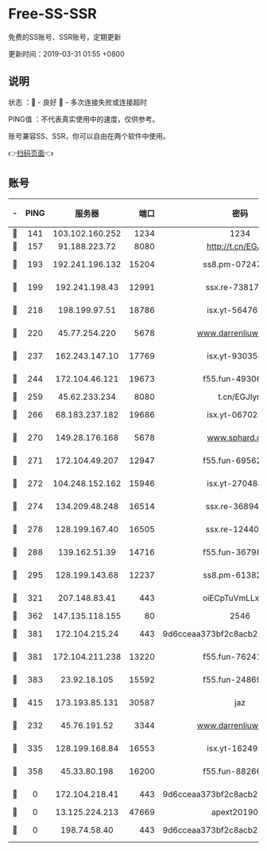 # Free-SS-SSR

免费的SS账号、SSR账号，定期更新

更新时间：2019-03-31 01:55 +0800

## 说明

状态     ：🙂 - 良好 🙁 - 多次连接失败或连接超时

PING值   ：不代表真实使用中的速度，仅供参考。

账号兼容SS、SSR，你可以自由在两个软件中使用。

👉[扫码页面](https://liesauer.github.io/Free-SS-SSR/)👈

## 账号

|-|PING|服务器|端口|密码|加密方式|区域|
|:----:|:----:|:-----:|-----:|:----:|:----:|:----:|
|🙂|141|103.102.160.252|1234|1234|rc4-md5|JP|
|🙂|157|91.188.223.72|8080|http://t.cn/EGJIyrl|rc4-md5|RU|
|🙂|193|192.241.196.132|15204|ss8.pm-07247193|aes-256-cfb|US|
|🙂|199|192.241.198.43|12991|ssx.re-73817435|aes-256-cfb|US|
|🙂|218|198.199.97.51|18786|isx.yt-56476563|aes-256-cfb|US|
|🙂|220|45.77.254.220|5678|www.darrenliuwei.com|aes-256-cfb|SG|
|🙂|237|162.243.147.10|17769|isx.yt-93035840|aes-256-cfb|US|
|🙂|244|172.104.46.121|19673|f55.fun-49306300|aes-256-cfb|SG|
|🙂|259|45.62.233.234|8080|t.cn/EGJIyrl|rc4-md5|CA|
|🙂|266|68.183.237.182|19686|isx.yt-06702385|aes-256-cfb|SG|
|🙂|270|149.28.176.168|5678|www.sphard.com|aes-256-cfb|AU|
|🙂|271|172.104.49.207|12947|f55.fun-69562223|aes-256-cfb|SG|
|🙂|272|104.248.152.162|15946|isx.yt-27048803|aes-256-cfb|SG|
|🙂|274|134.209.48.248|16514|ssx.re-36894461|aes-256-cfb|US|
|🙂|278|128.199.167.40|16505|ssx.re-12440884|aes-256-cfb|SG|
|🙂|288|139.162.51.39|14716|f55.fun-36798193|aes-256-cfb|SG|
|🙂|295|128.199.143.68|12237|ss8.pm-61382605|aes-256-cfb|SG|
|🙂|321|207.148.83.41|443|oiECpTuVmLLxk4Ts|aes-256-cfb|AU|
|🙂|362|147.135.118.155|80|2546|chacha20|US|
|🙂|381|172.104.215.24|443|9d6cceaa373bf2c8acb22e60b6a58be6|aes-256-cfb|US|
|🙂|381|172.104.211.238|13220|f55.fun-76241497|aes-256-cfb|US|
|🙂|383|23.92.18.105|15592|f55.fun-24869458|aes-256-cfb|US|
|🙂|415|173.193.85.131|30587|jaz|aes-256-cfb|US|
|🙁|232|45.76.191.52|3344|www.darrenliuwei.com|aes-256-cfb|JP|
|🙁|335|128.199.168.84|16553|isx.yt-16249501|aes-256-cfb|SG|
|🙁|358|45.33.80.198|16200|f55.fun-88266178|aes-256-cfb|US|
|🙁|0|172.104.218.41|443|9d6cceaa373bf2c8acb22e60b6a58be6|aes-256-cfb|US|
|🙁|0|13.125.224.213|47669|apext2019001|chacha20|KR|
|🙁|0|198.74.58.40|443|9d6cceaa373bf2c8acb22e60b6a58be6|aes-256-cfb|US|
